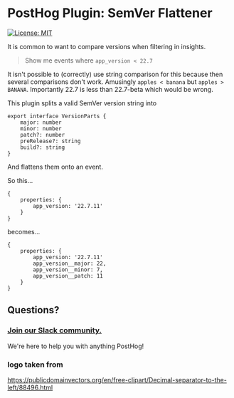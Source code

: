 # PostHog Plugin: SemVer Flattener

[![License: MIT](https://img.shields.io/badge/License-MIT-red.svg?style=flat-square)](https://opensource.org/licenses/MIT)

It is common to want to compare versions when filtering in insights.

> Show me events where `app_version < 22.7`

It isn't possible to (correctly) use string comparison for this because then several comparisons don't work. Amusingly `apples < banana` but `apples > BANANA`. Importantly 22.7 is less than 22.7-beta which would be wrong.

This plugin splits a valid SemVer version string into 

```
export interface VersionParts {
    major: number
    minor: number
    patch?: number
    preRelease?: string
    build?: string
}
```

And flattens them onto an event. 

So this...

```
{
    properties: {
        app_version: '22.7.11'
    }
}
```

becomes...

```
{
    properties: {
        app_version: '22.7.11'
        app_version__major: 22,
        app_version__minor: 7,
        app_version__patch: 11
    }
}
```


## Questions?

### [Join our Slack community.](https://join.slack.com/t/posthogusers/shared_invite/enQtOTY0MzU5NjAwMDY3LTc2MWQ0OTZlNjhkODk3ZDI3NDVjMDE1YjgxY2I4ZjI4MzJhZmVmNjJkN2NmMGJmMzc2N2U3Yjc3ZjI5NGFlZDQ)

We're here to help you with anything PostHog!

### logo taken from 

https://publicdomainvectors.org/en/free-clipart/Decimal-separator-to-the-left/88496.html
